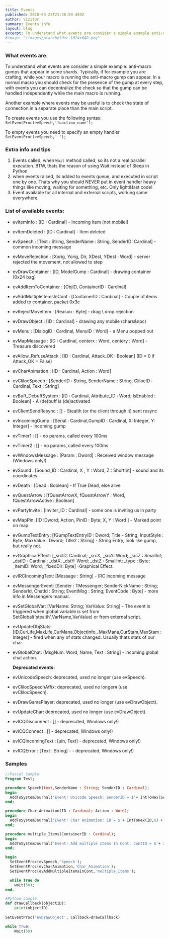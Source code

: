 ```yaml
---
title: Events
published: 2020-03-22T21:36:59.459Z
author: Vizitor
summary: Events info
layout: blog
excerpt: To understand what events are consider a simple example anti-macro gumps that appear in some shards. Typically, if for example you are crafting, while your macro is running the anti-macro gump can appear. In a normal macro you should check for the presence of the gump at every step, with events you can decentralize the check so that the gump can be handled independently while the main macro is running.
#image: "/images/placeholder-1024x640.png"
---
```


[//]: # (# Events)

### What events are.  ###
To understand what events are consider a simple example: anti-macro gumps that appear in some shards. Typically, if for example you are crafting, while your macro is running the anti-macro gump can appear. In a normal macro you should check for the presence of the gump at every step, with events you can decentralize the check so that the gump can be handled independently while the main macro is running.

Another example where events may be useful is to check the state of connection in a separate place than the main script.

To create events you use the following syntax:
`SetEventProc(evSpeech,'function_name'); `

To empty events you need to specify an empty handler
`SetEventProc(evSpeech,' '); `

### Extra info and tips ###

1. Events called, when `Wait` method called, so its not a real parallel execution. BTW, thats the reason of using Wait instead of Sleep in Python
2. when events raised, its added to events queue, and executed in script one by one. Thats why you should NEVER put in event handler heavy things like moving, waiting for something, etc. Only light&fast code!
3. Event available for all internal and external scripts, working same everywhere.

### List of available events: ###

* evItemInfo : [ID : Cardinal] - Incoming Item (not mobile!)

* evItemDeleted : [ID : Cardinal] - Item deleted

* evSpeech : [Text : String, SenderName : String, SenderID: Cardinal] - common incoming message

* evMoveRejection : [Xorig, Yorig, Dir, XDest, YDest : Word] - server rejected the movement, not allowed to step

* evDrawContainer : [ID, ModelGump : Cardinal] - drawing container (0x24 bag)

* evAddItemToContainer : [ObjID, ContainerID : Cardinal]

* evAddMultipleItemsInCont : [ContainerID : Cardinal] - Couple of items added to container, packet 0x3c

* evRejectMoveItem : [Reason : Byte] - drag \ drop rejection

* evDrawObject : [ID : Cardinal] - drawing any mobile (chars&npc)

* evMenu : [DialogID : Cardinal, MenuID : Word] - a Menu popped out

* evMapMessage : [ID : Cardinal, centerx : Word, centery : Word] - Treasure discovered

* evAllow_RefuseAttack : [ID : Cardinal, Attack_OK : Boolean] (ID = 0 if Attack_OK = False)

* evCharAnimation : [ID : Cardinal, Action : Word]

* evClilocSpeech : [SenderID : String, SenderName : String, ClilocID : Cardinal, Text : String]

* evBuff_DebuffSystem : [ID : Cardinal, Attribute_ID : Word, IsEnabled : Boolean] - A (de)buff  is (de)activated

* evClientSendResync : [] - Stealth (or the client through it) sent resync

* evIncomingGump : [Serial : Cardinal,GumpID : Cardinal, X: Integer, Y: Integer] - incoming gump

* evTimer1 : [] - no params, called every 100ms

* evTimer2 : [] - no params, called every 100ms

* evWindowsMessage : [Param : Dword] : Received window message (Windows only!)

* evSound : [Sound_ID : Cardinal, X , Y : Word, Z : ShortInt] - sound and its coordinates

* evDeath : [Dead : Boolean] - If True Dead, else alive

* evQuestArrow : [fQuestArrowX, fQuestArrowY : Word, fQuestArrowActive : Boolean]

* evPartyInvite : [Inviter_ID : Cardinal] - some one is inviting us in party 

* evMapPin: [ID :Dword; Action, PinID : Byte; X, Y : Word ] - Marked point on map. 

* evGumpTextEntry: [fGumpTextEntryID : Dword; Title - String; InputStyle : Byte; MaxValue : Dword; Title2 : String] - String Entry, look like gump, but really not.

* evGraphicalEffect: [_srcID: Cardinal; _srcX, _srcY: Word; _srcZ : SmallInt; _dstID : Cardinal; _dstX, _dstY: Word; _dstZ : Smallint; _type : Byte; _itemID: Word; _fixedDir: Byte] -Graphical Effect.

* evIRCIncomingText: [Message : String] - IRC incoming message

* evMessengerEvent: [Sender : TMessenger; SenderNickName : String; SenderId, ChatId : String; EventMsg : String; EventCode : Byte] - more info in Messengers manual.

* evSetGlobalVar: [VarName: String; VarValue: String] - The event is triggered when global variable is set from SetGlobal('stealth',VarName,VarValue) or from external script.

* evUpdateObjStats: [ID,CurLife,MaxLife,CurMana,ObjectInfo._MaxMana,CurStam,MaxStam : Integer] - fired when any of stats changed. Usually thats stats of our char.

* evGlobalChat: [MsgNum: Word, Name, Text : String] - incoming global chat action.

  **Deprecated events:**

* evUnicodeSpeech: deprecated, used no longer (use evSpeech).

* evClilocSpeechAffix: deprecated, used no longerя (use evClilocSpeech).

* evDrawGamePlayer: deprecated, used no longer (use  evDrawObject).

* evUpdateChar: deprecated, used no longer (use evDrawObject).

* evICQDisconnect : [] - deprecated, Windows only!)

* evICQConnect : [] - deprecated, Windows only!)

* evICQIncomingText : [uin, Text] - deprecated, Windows only!)

* evICQError : [Text : String] - - deprecated, Windows only!)

### Samples ### 


```pascal
//Pascal Sample
Program Test; 

procedure Speech(text,SenderName : String; SenderID : Cardinal); 
begin 
  AddToSystemJournal('Event! Unicode Speech: SenderID = $'+ IntToHex(SenderID,8) + ' ; SenderName =  ' + SenderName + '; SenderText : ' + text); 
end; 

procedure Char_Animation(ID : Cardinal; Action : Word); 
begin 
  AddToSystemJournal('Event! Char Animation: ID = $'+ IntToHex(ID,8) + ' ; Action =  ' + IntToStr(Action)); 
end; 

procedure multiple_Items(ContainerID : Cardinal); 
begin 
  AddToSystemJournal('Event! Add multiple Items In Cont: ContID = $'+ IntToHex(ContainerID,8)); 
end; 

begin 
  SetEventProc(evSpeech,'Speech'); 
  SetEventProc(evCharAnimation,'Char_Animation'); 
  SetEventProc(evAddMultipleItemsInCont,'multiple_Items'); 

  while True do 
	wait(50); 
end.
```


```python
#Python sample
def drawCallback(objectID):
    print(objectID)
    
SetEventProc('evDrawObject', Callback=drawCallback)

while True:
    Wait(50)
```
